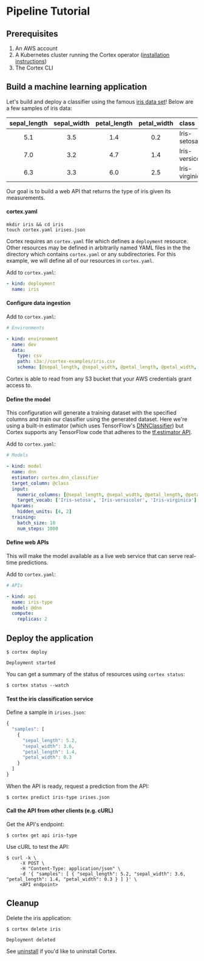 # Pipeline Tutorial

## Prerequisites

1. An AWS account
1. A Kubernetes cluster running the Cortex operator ([installation instructions](operator/install.md))
1. The Cortex CLI

## Build a machine learning application

Let's build and deploy a classifier using the famous [iris data set](https://archive.ics.uci.edu/ml/datasets/iris)! Below are a few samples of iris data:

|sepal_length|sepal_width|petal_length|petal_width|class|
|:---:|:---:|:---:|:---:|:---|
|5.1|3.5|1.4|0.2|Iris-setosa|
|7.0|3.2|4.7|1.4|Iris-versicolor|
|6.3|3.3|6.0|2.5|Iris-virginica|

Our goal is to build a web API that returns the type of iris given its measurements.

#### cortex.yaml

```text
mkdir iris && cd iris
touch cortex.yaml irises.json
```

Cortex requires an `cortex.yaml` file which defines a `deployment` resource. Other resources may be defined in arbitrarily named YAML files in the the directory which contains `cortex.yaml` or any subdirectories. For this example, we will define all of our resources in `cortex.yaml`.

Add to `cortex.yaml`:

```yaml
- kind: deployment
  name: iris
```

#### Configure data ingestion

Add to `cortex.yaml`:

```yaml
# Environments

- kind: environment
  name: dev
  data:
    type: csv
    path: s3a://cortex-examples/iris.csv
    schema: [@sepal_length, @sepal_width, @petal_length, @petal_width, @class]
```

Cortex is able to read from any S3 bucket that your AWS credentials grant access to.

#### Define the model

This configuration will generate a training dataset with the specified columns and train our classifier using the generated dataset. Here we're using a built-in estimator (which uses TensorFlow's [DNNClassifier](https://www.tensorflow.org/api_docs/python/tf/estimator/DNNClassifier)) but Cortex supports any TensorFlow code that adheres to the [tf.estimator API](https://www.tensorflow.org/guide/estimators).

Add to `cortex.yaml`:

```yaml
# Models

- kind: model
  name: dnn
  estimator: cortex.dnn_classifier
  target_column: @class
  input:
    numeric_columns: [@sepal_length, @sepal_width, @petal_length, @petal_width]
    target_vocab: ['Iris-setosa', 'Iris-versicolor', 'Iris-virginica']
  hparams:
    hidden_units: [4, 2]
  training:
    batch_size: 10
    num_steps: 1000
```

#### Define web APIs

This will make the model available as a live web service that can serve real-time predictions.

Add to `cortex.yaml`:

```yaml
# APIs

- kind: api
  name: iris-type
  model: @dnn
  compute:
    replicas: 2
```

## Deploy the application

```text
$ cortex deploy

Deployment started
```

You can get a summary of the status of resources using `cortex status`:

```text
$ cortex status --watch
```

#### Test the iris classification service

Define a sample in `irises.json`:

```javascript
{
  "samples": [
    {
      "sepal_length": 5.2,
      "sepal_width": 3.6,
      "petal_length": 1.4,
      "petal_width": 0.3
    }
  ]
}
```

When the API is ready, request a prediction from the API:

```text
$ cortex predict iris-type irises.json
```

#### Call the API from other clients (e.g. cURL)

Get the API's endpoint:

```text
$ cortex get api iris-type
```

Use cURL to test the API:

```text
$ curl -k \
     -X POST \
     -H "Content-Type: application/json" \
     -d '{ "samples": [ { "sepal_length": 5.2, "sepal_width": 3.6, "petal_length": 1.4, "petal_width": 0.3 } ] }' \
     <API endpoint>
```

## Cleanup

Delete the iris application:

```text
$ cortex delete iris

Deployment deleted
```

See [uninstall](operator/uninstall.md) if you'd like to uninstall Cortex.
